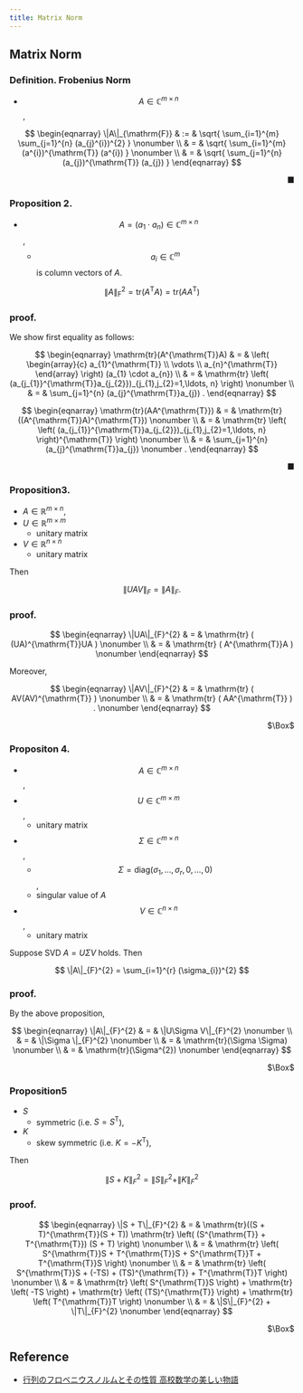 ```yaml
---
title: Matrix Norm
---
```


## Matrix Norm


### Definition. Frobenius Norm
* $$A \in \mathbb{C}^{m \times n}$$,

$$
\begin{eqnarray}
    \|A\|_{\mathrm{F}}
    & := &
        \sqrt{
            \sum_{i=1}^{m}
                \sum_{j=1}^{n}
                    (a_{j}^{i})^{2}
        }
    \nonumber
    \\
    & = &
        \sqrt{
            \sum_{i=1}^{m}
                (a^{i})^{\mathrm{T}}
                (a^{i})
        }
    \nonumber
    \\
    & = &
        \sqrt{
            \sum_{j=1}^{n}
                (a_{j})^{\mathrm{T}}
                (a_{j})
        }
\end{eqnarray}
$$

<div class="end-of-statement" style="text-align: right">■</div>

### Proposition 2.
* $$A = (a_{1} \cdot a_{n}) \in \mathbb{C}^{m \times n}$$,
    * $$a_{i} \in \mathbb{C}^{m}$$ is column vectors of $A$.

$$
    \|A \|_{\mathrm{F}}^{2}
    =
    \mathrm{tr}(A^{\mathrm{T}}A)
    =
    \mathrm{tr}(AA^{\mathrm{T}})
$$

### proof.
We show first equality as follows:

$$
\begin{eqnarray}
    \mathrm{tr}(A^{\mathrm{T}}A)
    & = &
        \left(
            \begin{array}{c}
                a_{1}^{\mathrm{T}}
                \\
                \vdots 
                \\
                a_{n}^{\mathrm{T}}
            \end{array}
        \right)
        (a_{1} \cdot a_{n})
    \\
    & = &
        \mathrm{tr}
        \left(
            (a_{j_{1}}^{\mathrm{T}}a_{j_{2}})_{j_{1},j_{2}=1,\ldots, n}
        \right)
    \nonumber
    \\
    & = &
        \sum_{j=1}^{n}
            (a_{j}^{\mathrm{T}}a_{j})
    .
\end{eqnarray}
$$

$$
\begin{eqnarray}
    \mathrm{tr}(AA^{\mathrm{T}})
    & = &
        \mathrm{tr}((A^{\mathrm{T}}A)^{\mathrm{T}})
    \nonumber
    \\
    & = &
        \mathrm{tr}
        \left(
            \left(
                (a_{j_{1}}^{\mathrm{T}}a_{j_{2}})_{j_{1},j_{2}=1,\ldots, n}
            \right)^{\mathrm{T}}
        \right)
    \nonumber
    \\
    & = &
        \sum_{j=1}^{n}
            (a_{j}^{\mathrm{T}}a_{j})
    \nonumber
    .
\end{eqnarray}
$$

<div class="end-of-statement" style="text-align: right">■</div>

### Proposition3.
* $A \in \mathbb{R}^{m \times n}$,
* $U \in \mathbb{R}^{m \times m}$
    * unitary matrix
* $V \in \mathbb{R}^{n \times n}$
    * unitary matrix

Then

$$
    \|UAV\|_{F}
    =
    \|A\|_{F}
    .
$$

### proof.

$$
\begin{eqnarray}
    \|UA\|_{F}^{2}
    & = &
        \mathrm{tr}
        (
            (UA)^{\mathrm{T}}UA
        )
    \nonumber
    \\
    & = &
        \mathrm{tr}
        (
            A^{\mathrm{T}}A
        )
    \nonumber
\end{eqnarray}
$$

Moreover,

$$
\begin{eqnarray}
    \|AV\|_{F}^{2}
    & = &
        \mathrm{tr}
        (
            AV(AV)^{\mathrm{T}}
        )
    \nonumber
    \\
    & = &
        \mathrm{tr}
        (
            AA^{\mathrm{T}}
        )
    .
    \nonumber
\end{eqnarray}
$$

<div class="QED" style="text-align: right">$\Box$</div>


### Propositon 4.
* $$A \in \mathbb{C}^{m \times n}$$,
* $$U \in \mathbb{C}^{m \times m}$$,
    * unitary matrix
* $$\Sigma \in \mathbb{C}^{m \times n}$$,
    * $$\Sigma = \mathrm{diag}(\sigma_{1}, \ldots, \sigma_{r}, 0, \ldots, 0)$$,
    * singular value of $A$
* $$V \in \mathbb{C}^{n \times n}$$,
    * unitary matrix

Suppose SVD $A = U\Sigma V$ holds.
Then

$$
    \|A\|_{F}^{2}
    =
    \sum_{i=1}^{r}
        (\sigma_{i})^{2}
$$

### proof.
By the above proposition,

$$
\begin{eqnarray}
    \|A\|_{F}^{2}
    & = &
        \|U\Sigma V\|_{F}^{2}
    \nonumber
    \\
    & = &
        \|\Sigma \|_{F}^{2}
    \nonumber
    \\
    & = &
        \mathrm{tr}(\Sigma \Sigma)
    \nonumber
    \\
    & = &
        \mathrm{tr}(\Sigma^{2})
    \nonumber
\end{eqnarray}
$$

<div class="QED" style="text-align: right">$\Box$</div>

### Proposition5
* $S$
    * symmetric (i.e. $S = S^{\mathrm{T}}$),
* $K$
    * skew symmetric (i.e. $K = -K^{\mathrm{T}}$),

Then

$$
    \|S + K\|_{F}^{2}
    =
    \|S\|_{F}^{2} + \|K\|_{F}^{2}
$$

### proof.

$$
\begin{eqnarray}
    \|S + T\|_{F}^{2}
    & = &
        \mathrm{tr}((S + T)^{\mathrm{T}}(S + T))
    \mathrm{tr}
    \left(
        (S^{\mathrm{T}} + T^{\mathrm{T}})
        (S + T)
    \right)
    \nonumber
    \\
    & = &
        \mathrm{tr}
        \left(
            S^{\mathrm{T}}S + T^{\mathrm{T}}S
            +
            S^{\mathrm{T}}T + T^{\mathrm{T}}S
        \right)
    \nonumber
    \\
    & = &
        \mathrm{tr}
        \left(
            S^{\mathrm{T}}S + (-TS)
            +
            (TS)^{\mathrm{T}} + T^{\mathrm{T}}T
        \right)
    \nonumber
    \\
    & = &
        \mathrm{tr}
        \left(
            S^{\mathrm{T}}S
        \right)
        +
        \mathrm{tr}
        \left(
            -TS
        \right)
        +
        \mathrm{tr}
        \left(
            (TS)^{\mathrm{T}}
        \right)
        +
        \mathrm{tr}
        \left(
            T^{\mathrm{T}}T
        \right)
    \nonumber
    \\
    & = &
        \|S\|_{F}^{2}
        +
        \|T\|_{F}^{2}
    \nonumber
\end{eqnarray}
$$

<div class="QED" style="text-align: right">$\Box$</div>

## Reference
* [行列のフロベニウスノルムとその性質  高校数学の美しい物語](https://mathtrain.jp/frobeniusnorm)

